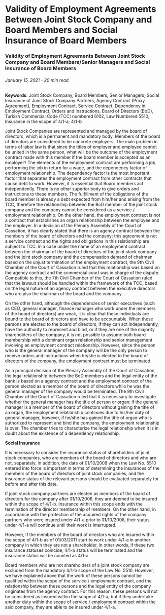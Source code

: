 <BlogMetaDecorator folder="generic" image="generic.png" imageAlt="image alt" description="Validity of Employment Agreements Between Joint Stock Company and Board Members/Senior Managers and Social Insurance of Board Members" title="UnverLegal - Validity of Employment Agreements Between Joint Stock Company and Board Members/Senior Managers and Social Insurance of Board Members" />

# Validity of Employment Agreements Between Joint Stock Company and Board Members and Social Insurance of Board Members

### Validity of Employment Agreements Between Joint Stock Company and Board Members/Senior Managers and Social Insurance of Board Members

###### January 15, 2021 - 20 min read

**Keywords:** Joint Stock Company, Board Members, Senior Managers, Social Insurance of Joint Stock Company Partners, Agency Contract (Proxy Agreement), Employment Contract, Service Contract, Dependency in Employment Contract, Orders and Instructions, Board of Directors (BoD), Turkish Commercial Code (TCC) numbered 6102, Law Numbered 5510, Insurance in the scope of 4/1-a; 4/1-b

Joint Stock Companies are represented and managed by the board of directors, which is a permanent and mandatory body. Members of the board of directors are considered to be concrete employers. The main problem in terms of labor law is that since the titles of employer and employee cannot be united in the same person, what will be the outcome of the employment contract made with this member if the board member is accepted as an employer? The elements of the employment contract are performing a job, performing the job in return for a wage, and the dependency factor of employment relationship. The dependency factor is the most important factor that separates the employment contract from other contracts that cause debt to work. However, it is essential that Board members act independently. There is no other superior body to give orders and instructions to these members. The fulfillment of the obligations of the board member is already a debt expected from him/her and arising from the TCC, therefore the relationship between the BoD member of the joint stock company and the company cannot be considered as a service / employment relationship. On the other hand, the employment contract is not a contract that establishes an organ relationship between the employee and the employer. In a decision of the Plenary Assembly of the Court of Cassation, it has clearly stated that there is an agency contract between the members of the board of directors and the company; this agreement is not a service contract and the rights and obligations in this relationship are subject to TCC. In a case under the name of an employment contract between the chairman of the board of directors of the joint stock company and the joint stock company and the compensation demand of chairman based on the unjust termination of the employment contract, the 9th Civil Chamber of the Court of Cassation ruled that this relationship was based on the agency contract and the commercial court was in charge of the dispute. Compatible to this, the 7th Civil Chamber of the Court of Cassation ruled that the lawsuit should be handled within the framework of the TCC, based on the legal nature of an agency contract between the executive directors who are also the chairman of the board and the company.

On the other hand, although the dependencies of senior executives (such as CEO, general manager, finance manager who work under the members of the board of directors) are weak, it is clear that these individuals are bound to the board of directors and have to be accountable. When these persons are elected to the board of directors, if they can act independently, have the authority to represent and bind, or if they are one of the majority shareholders of the company, it is not possible to assume both board membership with a dominant organ relationship and senior management involving an employment contract relationship. However, since the person who is the general manager of the company will be the only person to receive orders and instructions when he/she is elected to the board of directors of the company, the employment contract must be terminated.

As a principal decision of the Plenary Assembly of the Court of Cassation, the legal relationship between the BoD members and the legal entity of the bank is based on a agency contract and the employment contract of the person elected as a member of the board of directors while he was the general manager of the company would be terminated. The 9th Civil Chamber of the Court of Cassation ruled that it is necessary to investigate whether the general manager has the title of person or organ; if the general manager is a member of the board of directors without gaining the title of an organ, the employment relationship continues due to his/her duty of general manager, however, if he/she has gained the title of organ who is authorized to represent and bind the company, the employment relationship is over. The chamber tries to characterize the legal relationship when it is in doubt about the existence of a dependency relationship.


**Social Insurance**

It is necessary to consider the insurance status of shareholders of joint stock companies, who are members of the board of directors and who are not, separately. In addition, the date of 01/10/2008 when the Law No. 5510 entered into force is important in terms of determining the insurances of the members of the board of directors of joint stock companies, and the insurance status of the relevant persons should be evaluated separately for before and after this date.

If joint stock company partners are elected as members of the board of directors for the company after 01/10/2008, they are deemed to be insured within the scope of 4/1-b. Insurance within this scope ends with the termination of the director membership of members. On the other hand, in accordance with the protection of the acquired rights of the company partners who were insured under 4/1-a prior to 01/10/2008, their status under 4/1-a will continue until their work is interrupted.

However, if the members of the board of directors who are insured within the scope of 4/1-b as of 01/03/2011 start to work under 4/1-a in another company in which they are not a shareholder, in other words, if these two insurance statuses coincide, 4/1-b status will be terminated and the insurance status will be counted as 4/1-a.

Board members who are not shareholders of a joint stock company are excluded from the mandatory 4/1-b scope of the Law No. 5510. However, we have explained above that the work of these persons cannot be qualified within the scope of the service / employment contract, and the relationship between these persons and the legal entity of the company originates from the agency contract. For this reason, these persons will not be considered as insured within the scope of 4/1-a, but if they undertake another duty within the scope of service / employment contract within the said company, they are able to be insured under 4/1-a.

